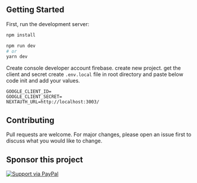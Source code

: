 ## Getting Started

First, run the development server:

```bash
npm install 

npm run dev
# or
yarn dev

```
Create console developer account firebase. create new project. get the client and secret create <code>.env.local</code> file in root directory and paste below code init and add your values.

```
GOOGLE_CLIENT_ID=
GOOGLE_CLIENT_SECRET=
NEXTAUTH_URL=http://localhost:3003/
```

## Contributing
Pull requests are welcome. For major changes, please open an issue first to discuss what you would like to change.

## Sponsor this project
[![Support via PayPal](https://cdn.rawgit.com/twolfson/paypal-github-button/1.0.0/dist/button.svg)](https://www.paypal.me/pduser/)